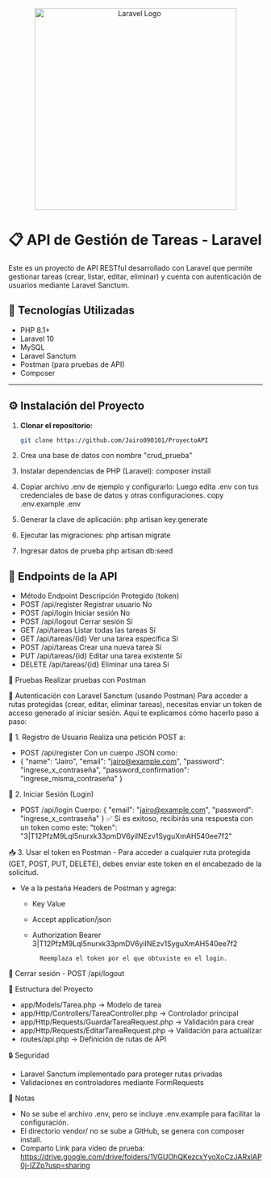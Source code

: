 <p align="center"><a href="https://laravel.com" target="_blank"><img src="https://raw.githubusercontent.com/laravel/art/master/logo-lockup/5%20SVG/2%20CMYK/1%20Full%20Color/laravel-logolockup-cmyk-red.svg" width="400" alt="Laravel Logo"></a></p>

# 📋 API de Gestión de Tareas - Laravel

Este es un proyecto de API RESTful desarrollado con Laravel que permite gestionar tareas (crear, listar, editar, eliminar) y cuenta con autenticación de usuarios mediante Laravel Sanctum.

## 🚀 Tecnologías Utilizadas

- PHP 8.1+
- Laravel 10
- MySQL
- Laravel Sanctum
- Postman (para pruebas de API)
- Composer

---


## ⚙️ Instalación del Proyecto

1. **Clonar el repositorio:**

   ```bash
   git clone https://github.com/Jairo090101/ProyectoAPI
   
2. Crea una base de datos con nombre "crud_prueba"
   
3. Instalar dependencias de PHP (Laravel):
    composer install

4. Copiar archivo .env de ejemplo y configurarlo:
    Luego edita .env con tus credenciales de base de datos y otras configuraciones.
    copy .env.example .env

5. Generar la clave de aplicación:
    php artisan key:generate

6. Ejecutar las migraciones:
   php artisan migrate

7. Ingresar datos de prueba
   php artisan db:seed



## 📡 Endpoints de la API
-  Método	Endpoint	        Descripción	Protegido         (token)
- POST	/api/register	    Registrar usuario	            No
- POST	/api/login	        Iniciar sesión	                No
- POST	/api/logout	        Cerrar sesión	                Sí
- GET	    /api/tareas	        Listar todas las tareas	        Sí
- GET	    /api/tareas/{id}	Ver una tarea específica	    Sí
- POST	/api/tareas	        Crear una nueva tarea	        Sí
- PUT	    /api/tareas/{id}	Editar una tarea existente	    Sí
- DELETE	/api/tareas/{id}	Eliminar una tarea	            Sí

  

🧪 Pruebas
Realizar pruebas con Postman


🔐 Autenticación con Laravel Sanctum (usando Postman)
Para acceder a rutas protegidas (crear, editar, eliminar tareas), necesitas enviar un token de acceso generado al iniciar sesión. Aquí te explicamos cómo hacerlo paso a paso:

📌 1. Registro de Usuario
Realiza una petición POST a:
- POST /api/register
    Con un cuerpo JSON como:
- {
  "name": "Jairo",
  "email": "jairo@example.com",
  "password": "ingrese_x_contraseña",
  "password_confirmation": "ingrese_misma_contraseña"
   }

🔑 2. Iniciar Sesión (Login)
- POST /api/login
    Cuerpo:
    {
      "email": "jairo@example.com",
      "password": "ingrese_x_contraseña"
    }
  ✅ Si es exitoso, recibirás una respuesta con un token como este: "token": "3|T12PfzM9LqI5nurxk33pmDV6yiINEzv1SyguXmAH540ee7f2"


📥 3. Usar el token en Postman
      - Para acceder a cualquier ruta protegida (GET, POST, PUT, DELETE), debes enviar este token en el encabezado de la solicitud.

  - Ve a la pestaña Headers de Postman y agrega:

    - Key	        Value
    - Accept	        application/json
    - Authorization	Bearer     3|T12PfzM9LqI5nurxk33pmDV6yiINEzv1SyguXmAH540ee7f2

            Reemplaza el token por el que obtuviste en el login.

🚪 Cerrar sesión
    - POST /api/logout
    

📁 Estructura del Proyecto
- app/Models/Tarea.php → Modelo de tarea
- app/Http/Controllers/TareaController.php → Controlador principal
- app/Http/Requests/GuardarTareaRequest.php → Validación para crear
- app/Http/Requests/EditarTareaRequest.php → Validación para actualizar
- routes/api.php → Definición de rutas de API

🔒 Seguridad
- Laravel Sanctum implementado para proteger rutas privadas
- Validaciones en controladores mediante FormRequests

📌 Notas
- No se sube el archivo .env, pero se incluye .env.example para facilitar la configuración.
- El directorio vendor/ no se sube a GitHub, se genera con composer install.
- Comparto Link para video de prueba: https://drive.google.com/drive/folders/1VGUOhQKezcxYyoXoCzJARxlAP0j-lZZp?usp=sharing


   
